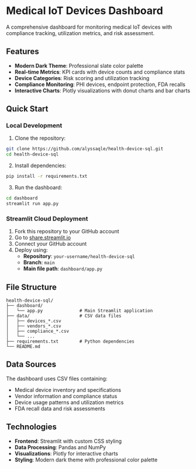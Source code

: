# Medical IoT Devices Dashboard

A comprehensive dashboard for monitoring medical IoT devices with compliance tracking, utilization metrics, and risk assessment.

## Features

- **Modern Dark Theme**: Professional slate color palette
- **Real-time Metrics**: KPI cards with device counts and compliance stats
- **Device Categories**: Risk scoring and utilization tracking
- **Compliance Monitoring**: PHI devices, endpoint protection, FDA recalls
- **Interactive Charts**: Plotly visualizations with donut charts and bar charts

## Quick Start

### Local Development

1. Clone the repository:
```bash
git clone https://github.com/alyssaqle/health-device-sql.git
cd health-device-sql
```

2. Install dependencies:
```bash
pip install -r requirements.txt
```

3. Run the dashboard:
```bash
cd dashboard
streamlit run app.py
```

### Streamlit Cloud Deployment

1. Fork this repository to your GitHub account
2. Go to [share.streamlit.io](https://share.streamlit.io)
3. Connect your GitHub account
4. Deploy using:
   - **Repository**: `your-username/health-device-sql`
   - **Branch**: `main`
   - **Main file path**: `dashboard/app.py`

## File Structure

```
health-device-sql/
├── dashboard/
│   └── app.py              # Main Streamlit application
├── data/                   # CSV data files
│   ├── devices_*.csv
│   ├── vendors_*.csv
│   ├── compliance_*.csv
│   └── ...
├── requirements.txt        # Python dependencies
└── README.md
```

## Data Sources

The dashboard uses CSV files containing:
- Medical device inventory and specifications
- Vendor information and compliance status
- Device usage patterns and utilization metrics
- FDA recall data and risk assessments

## Technologies

- **Frontend**: Streamlit with custom CSS styling
- **Data Processing**: Pandas and NumPy
- **Visualizations**: Plotly for interactive charts
- **Styling**: Modern dark theme with professional color palette
